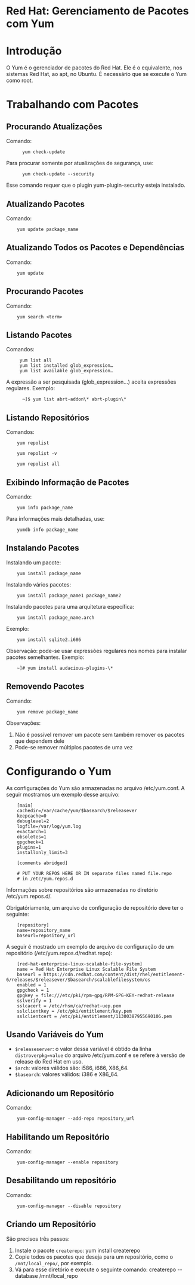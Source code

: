 Red Hat: Gerenciamento de Pacotes com Yum
=========================================


# Introdução

O Yum é o gerenciador de pacotes do Red Hat. Ele é o equivalente, nos sistemas Red Hat, ao apt, no Ubuntu. É necessário que se execute o Yum como root.

# Trabalhando com Pacotes

## Procurando Atualizações

Comando:

          yum check-update

Para procurar somente por atualizações de segurança, use:

          yum check-update --security

Esse comando requer que o plugin yum-plugin-security esteja instalado.


## Atualizando Pacotes

Comando:

        yum update package_name


## Atualizando Todos os Pacotes e Dependências

Comando:

        yum update


## Procurando Pacotes

Comando:

        yum search <term>


## Listando Pacotes

Comandos:

         yum list all
         yum list installed glob_expression…
         yum list available glob_expression…

A expressão a ser pesquisada (glob_expression…) aceita expressões regulares. Exemplo:

          ~]$ yum list abrt-addon\* abrt-plugin\*


## Listando Repositórios

Comandos:

        yum repolist
        
        yum repolist -v
        
        yum repolist all


## Exibindo Informação de Pacotes

Comando:

        yum info package_name

Para informações mais detalhadas, use:

        yumdb info package_name


## Instalando Pacotes

Instalando um pacote:

        yum install package_name

Instalando vários pacotes:

        yum install package_name1 package_name2

Instalando pacotes para uma arquitetura específica:

        yum install package_name.arch

Exemplo:

        yum install sqlite2.i686

Observação: pode-se usar expressões regulares nos nomes para instalar pacotes semelhantes. Exemplo:

        ~]# yum install audacious-plugins-\*


## Removendo Pacotes

Comando:

        yum remove package_name

Observações:

  1. Não é possível remover um pacote sem também remover os pacotes que dependem dele
  2. Pode-se remover múltiplos pacotes de uma vez


# Configurando o Yum

As configurações do Yum são armazenadas no arquivo /etc/yum.conf. A seguir mostramos um exemplo desse arquivo:


        [main]
        cachedir=/var/cache/yum/$basearch/$releasever
        keepcache=0
        debuglevel=2
        logfile=/var/log/yum.log
        exactarch=1
        obsoletes=1
        gpgcheck=1
        plugins=1
        installonly_limit=3

        [comments abridged]

        # PUT YOUR REPOS HERE OR IN separate files named file.repo
        # in /etc/yum.repos.d



Informações sobre repositórios são armazenadas no diretório /etc/yum.repos.d/.

Obrigatóriamente, um arquivo de configuração de repositório deve ter o seguinte:

        [repository]
        name=repository_name
        baseurl=repository_url

A seguir é mostrado um exemplo de arquivo de configuração de um repositório (/etc/yum.repos.d/redhat.repo):

        [red-hat-enterprise-linux-scalable-file-system]
        name = Red Hat Enterprise Linux Scalable File System
        baseurl = https://cdn.redhat.com/content/dist/rhel/entitlement-6/releases/$releasever/$basearch/scalablefilesystem/os
        enabled = 1
        gpgcheck = 1
        gpgkey = file:///etc/pki/rpm-gpg/RPM-GPG-KEY-redhat-release
        sslverify = 1
        sslcacert = /etc/rhsm/ca/redhat-uep.pem
        sslclientkey = /etc/pki/entitlement/key.pem
        sslclientcert = /etc/pki/entitlement/11300387955690106.pem

## Usando Variáveis do Yum

- `$releaseserver`: o valor dessa variável é obtido da linha `distroverpkg=value` do arquivo /etc/yum.conf e se refere à versão de release do Red Hat em uso.
- `$arch`: valores válidos são: i586, i686, X86_64.
- `$basearch`: valores válidos: i386 e X86_64.

## Adicionando um Repositório

Comando:

        yum-config-manager --add-repo repository_url

## Habilitando um Repositório

Comando:

        yum-config-manager --enable repository


## Desabilitando um repositório

Comando:

        yum-config-manager --disable repository


## Criando um Repositório

São precisos três passos:

  1. Instale o pacote `createrepo`:
        yum install createrepo
  2. Copie todos os pacotes que deseja para um repositório, como o `/mnt/local_repo/`, por exemplo.
  3. Vá para esse diretório e execute o seguinte comando:
        createrepo --database /mnt/local_repo




